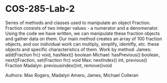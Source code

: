 # COS-285-Lab-2
Series of methods and classes used to manipulate an object Fraction. Fraction consists of two integer values - a numerator and a denomenator. Using the code we have written, we can manipulate these fraction objects and gather data on them. Our main method creates an array of 100 fraction objects, and our individual work can multiply, simplify, identifly, etc. these objects and specific characteristics of them.
Work by method:
James: add(Fraction frc) void, hasNext() boolean
Michael: hasPrevious() boolean, next()Fraction, set(Fraction frc) void
Max: nextIndex() int, previous() Fraction
Madalyn: previousindex()int, remove()void

Authors: Max Rogers, Madalyn Amero, James, Michael Colleran
